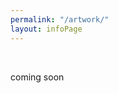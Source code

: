 ```yaml
---
permalink: "/artwork/"
layout: infoPage
---
```

<div class="home">
	<p class="hi" style="line-height: 5rem !important;">coming soon</p>
</div>